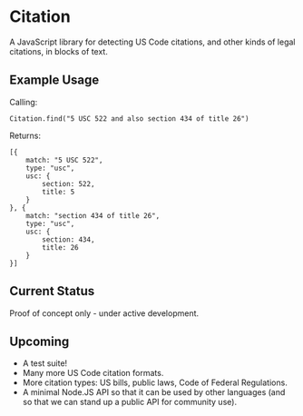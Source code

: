# Citation

A JavaScript library for detecting US Code citations, and other kinds of legal citations, in blocks of text.


## Example Usage

Calling:

	Citation.find("5 USC 522 and also section 434 of title 26")

Returns:

	[{
		match: "5 USC 522",
		type: "usc",
		usc: {
			section: 522,
			title: 5
		}
	}, {
		match: "section 434 of title 26",
		type: "usc",
		usc: {
			section: 434,
			title: 26
		}
	}]


## Current Status

Proof of concept only - under active development.


## Upcoming

* A test suite!
* Many more US Code citation formats.
* More citation types: US bills, public laws, Code of Federal Regulations.
* A minimal Node.JS API so that it can be used by other languages (and so that we can stand up a public API for community use).